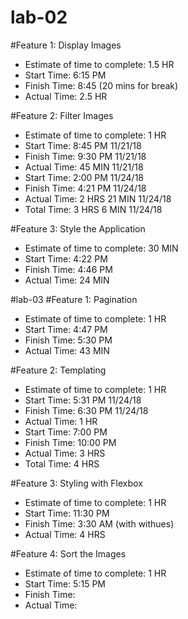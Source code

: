 # lab-02
#Feature 1: Display Images
 - Estimate of time to complete: 1.5 HR
 - Start Time: 6:15 PM
 - Finish Time: 8:45 (20 mins for break)
 - Actual Time: 2.5 HR

 #Feature 2: Filter Images
 - Estimate of time to complete: 1 HR
 - Start Time: 8:45 PM 11/21/18
 - Finish Time: 9:30 PM 11/21/18
 - Actual Time: 45 MIN 11/21/18
 - Start Time: 2:00 PM 11/24/18
 - Finish Time: 4:21 PM 11/24/18
 - Actual Time: 2 HRS 21 MIN 11/24/18
 - Total Time: 3 HRS 6 MIN 11/24/18

 #Feature 3: Style the Application
 - Estimate of time to complete: 30 MIN
 - Start Time: 4:22 PM 
 - Finish Time: 4:46 PM
 - Actual Time: 24 MIN

#lab-03
#Feature 1: Pagination
 - Estimate of time to complete: 1 HR
 - Start Time: 4:47 PM
 - Finish Time: 5:30 PM
 - Actual Time: 43 MIN

 #Feature 2: Templating
 - Estimate of time to complete: 1 HR
 - Start Time: 5:31 PM 11/24/18
 - Finish Time: 6:30 PM 11/24/18
 - Actual Time: 1 HR
 - Start Time: 7:00 PM
 - Finish Time: 10:00 PM
 - Actual Time: 3 HRS
 - Total Time: 4 HRS

 #Feature 3: Styling with Flexbox
 - Estimate of time to complete: 1 HR
 - Start Time: 11:30 PM
 - Finish Time: 3:30 AM (with withues)
 - Actual Time: 4 HRS

#Feature 4: Sort the Images
 - Estimate of time to complete: 1 HR
 - Start Time: 5:15 PM
 - Finish Time: 
 - Actual Time: 
